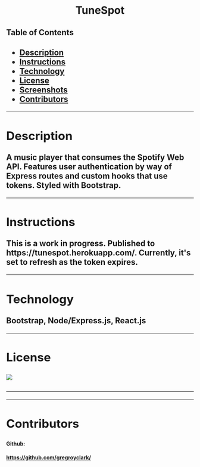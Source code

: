 <h1 align="center">TuneSpot</h1> 
  <h2>Table of Contents<h2>
  <ul>
  <li><a href="#descrip">Description</a></li>  
  <li><a href="#instructions">Instructions</a></li> 
  <li><a href="#tech">Technology</a></li> 
  <li><a href="#license">License</a></li>
  <li><a href="#screen">Screenshots</a></li> 
  <li><a href="#contr">Contributors</a></li>
  </ul>
    <hr>
  <div id="descrip"><h2>Description</h2> </div>
  A music player that consumes the Spotify Web API. Features user authentication by way of Express routes and custom hooks that use tokens. Styled with Bootstrap.
  <hr>
  <div id="instructions"><h2>Instructions</h2> </div>
  <p>This is a work in progress.
  Published to https://tunespot.herokuapp.com/.
  Currently, it's set to refresh as the token expires.</p>
  <hr>
  <div id="tech"><h2>Technology</h2></div>           
  <p> Bootstrap, Node/Express.js, React.js</p>
  <hr>
  <div id="license"><h2>License</h2></div>
  <p><img align="left" src= MIT></p><br>
  <hr>
  <hr>
  <div id="contr"><h2>Contributors</h2> </div>

  <h4>Github:<h4> <a href="https://github.com/gregroyclark/">https://github.com/gregroyclark/</a>